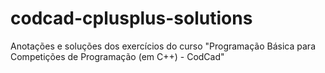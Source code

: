 # codcad-cplusplus-solutions
Anotações e soluções dos exercícios do curso "Programação Básica para Competições de Programação (em C++) - CodCad"
